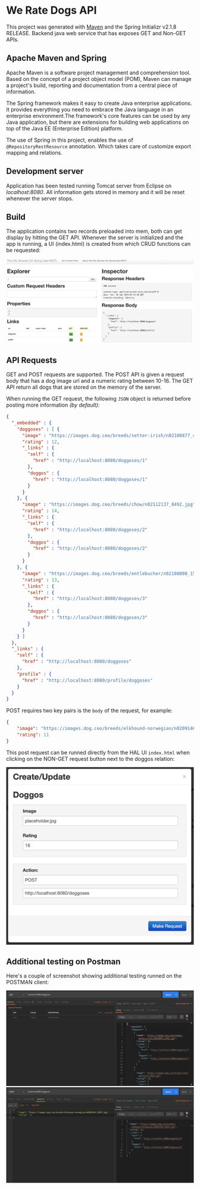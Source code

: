 # We Rate Dogs API

This project was generated with [Maven](https://maven.apache.org/what-is-maven.html) and the Spring Initializr v2.1.8 RELEASE. Backend java web service that has exposes GET and Non-GET APIs.

## Apache Maven and Spring

Apache Maven is a software project management and comprehension tool. Based on the concept of a project object model (POM), Maven can manage a project's build, reporting and documentation from a central piece of information.

The Spring framework makes it easy to create Java enterprise applications. It provides everything you need to embrace the Java language in an enterprise environment.The framework's core features can be used by any Java application, but there are extensions for building web applications on top of the Java EE (Enterprise Edition) platform.

The use of Spring in this project, enables the use of `@RepositoryRestResource` annotation. Which takes care of customize export mapping and relations.

## Development server

Application has been tested running Tomcat server from Eclipse on *localhost:8080*. All information gets stored in memory and it will be reset whenever the server stops.

## Build

The application contains two records preloaded into mem, both can get display by hitting the GET API. Whenever the server is initialized and the app is running, a UI (index.html) is created from which CRUD functions can be requested:  

![HAL_User_Interface](images/HAL_UI_screenshot.png)

## API Requests

GET and POST requests are supported. The POST API is given a request body that has a dog image url and a numeric rating between 10-16. The GET API return all dogs that are stored on the memory of the server.

When running the GET request, the following `JSON` object is returned before posting more information *(by default)*:
```JSON
{
  "_embedded" : {
    "doggoses" : [ {
      "image" : "https://images.dog.ceo/breeds/setter-irish/n02100877_4852.jpg",
      "rating" : 12,
      "_links" : {
        "self" : {
          "href" : "http://localhost:8080/doggoses/1"
        },
        "doggos" : {
          "href" : "http://localhost:8080/doggoses/1"
        }
      }
    }, {
      "image" : "https://images.dog.ceo/breeds/chow/n02112137_8492.jpg",
      "rating" : 14,
      "_links" : {
        "self" : {
          "href" : "http://localhost:8080/doggoses/2"
        },
        "doggos" : {
          "href" : "http://localhost:8080/doggoses/2"
        }
      }
    }, {
      "image" : "https://images.dog.ceo/breeds/entlebucher/n02108000_1533.jpg",
      "rating" : 13,
      "_links" : {
        "self" : {
          "href" : "http://localhost:8080/doggoses/3"
        },
        "doggos" : {
          "href" : "http://localhost:8080/doggoses/3"
        }
      }
    } ]
  },
  "_links" : {
    "self" : {
      "href" : "http://localhost:8080/doggoses"
    },
    "profile" : {
      "href" : "http://localhost:8080/profile/doggoses"
    }
  }
}
```
POST requires two key pairs is the `body` of the request, for example:
```JSON
{
	"image": "https://images.dog.ceo/breeds/elkhound-norwegian/n02091467_5074.jpg",
	"rating": 11
}
```
This post request can be runned directly from the HAL UI `index.html` when clicking on the NON-GET request button next to the doggos relation:

![HAL_User_Interface_POST](images/HAL_POST_screenshot.png)


## Additional testing on Postman

Here's a couple of screenshot showing additional testing runned on the POSTMAN client:

![Postman_GET](images/postmanGET_screenshot.png)
![Postman_POST](images/postmanPOST_screenshot.png)